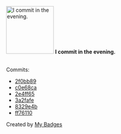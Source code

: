 <img src="https://my-badges.github.io/my-badges/evening-commits.png" alt="I commit in the evening." title="I commit in the evening." width="128">
<strong>I commit in the evening.</strong>
<br><br>

Commits:

- <a href="https://github.com/ksysoev/deriv-bot/commit/2f0bb89617f5b8b89ff1e16eb467f9bc4fbc7504">2f0bb89</a>
- <a href="https://github.com/ksysoev/deriv-bot/commit/c0e68ca0eda264a3ff2f67c0bea59e52a4235913">c0e68ca</a>
- <a href="https://github.com/ksysoev/deriv-bot/commit/2e4ff656d63f285c5ba80234983048730265b61c">2e4ff65</a>
- <a href="https://github.com/ksysoev/deriv-bot/commit/3a2fafe5c4fa694f73b46cbe454b5fb006e0ef40">3a2fafe</a>
- <a href="https://github.com/ksysoev/deriv-bot/commit/8329e4b057b5ed8adf882018fa38b6c74ade379e">8329e4b</a>
- <a href="https://github.com/ksysoev/deriv-bot/commit/ff76110cb2e141f2069ca746ae6b5cab40a1bef6">ff76110</a>


Created by <a href="https://github.com/my-badges/my-badges">My Badges</a>